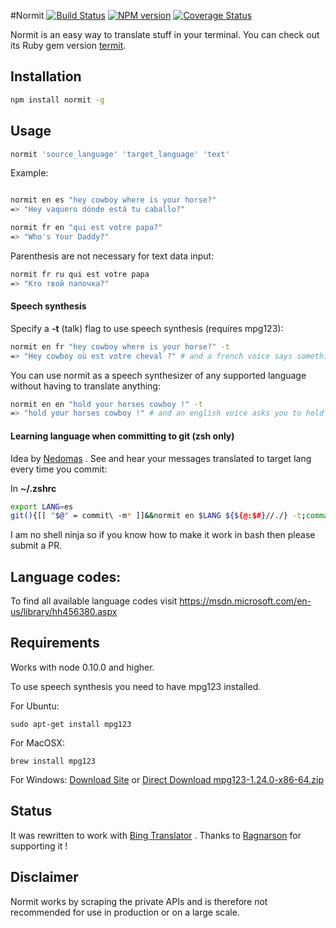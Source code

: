 #Normit [![Build Status](https://travis-ci.org/pawurb/normit.png)](https://travis-ci.org/pawurb/normit) [![NPM version](https://badge.fury.io/js/normit.svg)](http://badge.fury.io/js/normit) [![Coverage Status](https://coveralls.io/repos/pawurb/normit/badge.png?branch=master)](https://coveralls.io/r/pawurb/normit?branch=master)

Normit is an easy way to translate stuff in your terminal. You can check out its Ruby gem version [termit](https://github.com/pawurb/termit).

## Installation
```bash
npm install normit -g
```

## Usage
```bash
normit 'source_language' 'target_language' 'text'
```

Example:

```bash

normit en es "hey cowboy where is your horse?"
=> "Hey vaquero dónde está tu caballo?"

normit fr en "qui est votre papa?"
=> "Who's Your Daddy?"
```

Parenthesis are not necessary for text data input:
```bash
normit fr ru qui est votre papa
=> "Кто твой папочка?"
```
#### Speech synthesis

Specify a **-t** (talk) flag to use speech synthesis (requires mpg123):
``` bash
normit en fr "hey cowboy where is your horse?" -t
=> "Hey cowboy où est votre cheval ?" # and a french voice says something about a horse
```

You can use normit as a speech synthesizer of any supported language without having to translate anything:
``` bash
normit en en "hold your horses cowboy !" -t
=> "hold your horses cowboy !" # and an english voice asks you to hold on
```

#### Learning language when committing to git (zsh only)
Idea by [Nedomas](https://news.ycombinator.com/item?id=7545747) . See and hear your messages translated to target lang every time you commit:

In **~/.zshrc**
```bash
export LANG=es
git(){[[ "$@" = commit\ -m* ]]&&normit en $LANG ${${@:$#}//./} -t;command git $@}
```
I am no shell ninja so if you know how to make it work in bash then please submit a PR.

## Language codes:

To find all available language codes visit https://msdn.microsoft.com/en-us/library/hh456380.aspx

## Requirements

Works with node 0.10.0 and higher.

To use speech synthesis you need to have mpg123 installed.

For Ubuntu:

    sudo apt-get install mpg123

For MacOSX:

    brew install mpg123

For Windows: [Download Site](https://www.mpg123.de/download.shtml) or  [Direct Download mpg123-1.24.0-x86-64.zip](https://www.mpg123.de/download/win64/1.24.0/mpg123-1.24.0-x86-64.zip)
## Status

It was rewritten to work with [Bing Translator](https://www.bing.com/translator) . Thanks to [Ragnarson](https://ragnarson.com) for supporting it !

## Disclaimer

Normit works by scraping the private APIs and is therefore not recommended for use in production or on a large scale.
